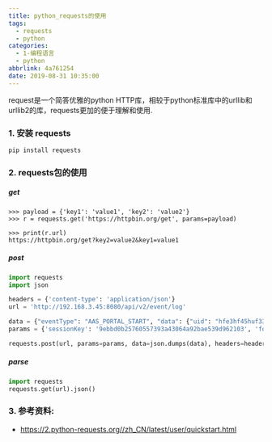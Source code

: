 ```yaml
---
title: python_requests的使用
tags:
  - requests
  - python
categories:
  - 1-编程语言
  - python
abbrlink: 4a761254
date: 2019-08-31 10:35:00
---
```




request是一个简答优雅的python HTTP库，相较于python标准库中的urllib和urllib2的库，requests更加的便于理解和使用.



### 1. 安装 requests

```bash
pip install requests
```

<!-- more -->

### 2. requests包的使用

##### get

```
>>> payload = {'key1': 'value1', 'key2': 'value2'}
>>> r = requests.get('https://httpbin.org/get', params=payload)

>>> print(r.url)
https://httpbin.org/get?key2=value2&key1=value1
```



##### post

```python
import requests
import json

headers = {'content-type': 'application/json'}
url = 'http://192.168.3.45:8080/api/v2/event/log'

data = {"eventType": "AAS_PORTAL_START", "data": {"uid": "hfe3hf45huf33545", "aid": "1", "vid": "1"}}
params = {'sessionKey': '9ebbd0b25760557393a43064a92bae539d962103', 'format': 'xml', 'platformId': 1}

requests.post(url, params=params, data=json.dumps(data), headers=headers, timeout=2)
```



##### parse 

```python
import requests
requests.get(url).json()
```





### 3. 参考资料:

+ https://2.python-requests.org//zh_CN/latest/user/quickstart.html